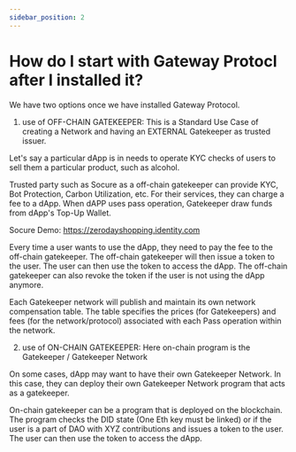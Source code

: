 ```yaml
---
sidebar_position: 2
---
```


# How do I start with Gateway Protocl after I installed it?

We have two options once we have installed Gateway Protocol.

1. use of OFF-CHAIN GATEKEEPER: This is a Standard Use Case of creating a Network and having an EXTERNAL Gatekeeper as trusted issuer.

Let's say a particular dApp is in needs to operate KYC checks of users to sell them a particular product, such as alcohol. 

Trusted party such as Socure as a off-chain gatekeeper can provide KYC, Bot Protection, Carbon Utilization, etc. For their services, they can charge a fee to a dApp. When dAPP uses pass operation, Gatekeeper draw funds from dApp's Top-Up Wallet.

Socure Demo: https://zerodayshopping.identity.com

Every time a user wants to use the dApp, they need to pay the fee to the off-chain gatekeeper. The off-chain gatekeeper will then issue a token to the user. The user can then use the token to access the dApp. The off-chain gatekeeper can also revoke the token if the user is not using the dApp anymore.

Each Gatekeeper network will publish and maintain its own network compensation table. The table specifies the prices (for Gatekeepers) and fees (for the network/protocol) associated with each Pass operation within the network.

2. use of ON-CHAIN GATEKEEPER: Here on-chain program is the Gatekeeper / Gatekeeper Network

On some cases, dApp may want to have their own Gatekeeper Network. In this case, they can deploy their own Gatekeeper Network program that acts as a gatekeeper. 

On-chain gatekeeper can be a program that is deployed on the blockchain. The program checks the DID state (One Eth key must be linked) or if the user is a part of DAO with XYZ contributions and issues a token to the user. The user can then use the token to access the dApp.